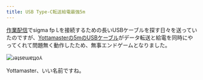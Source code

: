 ```yaml
---
title: USB Type-C転送給電最強5m
---
```

[作業配信](https://www.youtube.com/c/r7kamura)でsigma fp Lを接続するための長いUSBケーブルを探す日々を送っていたのですが、[Yottamasterの5mのUSBケーブル](https://www.amazon.co.jp/dp/B09Y1BY75P)がデータ転送と給電を同時にやってくれて問題無く動作したため、無事エンドゲームとなりました。

![](https://lh6.googleusercontent.com/LLtV7yxjNiI_AKQwoDc16SGty7m10n90kWK_fG4rq_BqCay29R7SRM6qJ9oM1rCXbmwvyF-ZmCb8kTiOpm-265WvIv5poiwupJZUyF9uXcbJl4SRuEar5Pl-yz7_UkwhmQgZhVBZ3PqLmUsnr5xqO1A5Pcp6ZGsivJkjh-DvbNNxtMU9b0bG7izltQ "ɹǝʇsɐɯɐʇʇo⅄")

Yottamaster、いい名前ですね。

